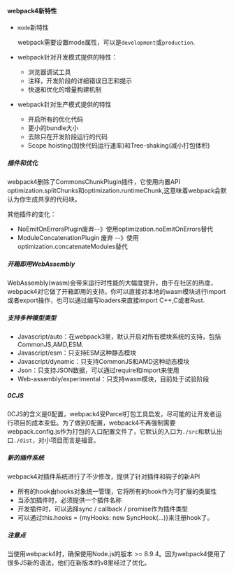 #### webpack4新特性

- `mode`新特性

  webpack需要设置mode属性，可以是`development`或`production`.

- webpack针对开发模式提供的特性：

  - 浏览器调试工具
  - 注释，开发阶段的详细错误日志和提示
  - 快速和优化的增量构建机制

- webpack针对生产模式提供的特性

  - 开启所有的优化代码
  - 更小的bundle大小
  - 去除只在开发阶段运行的代码
  - Scope hoisting(加快代码运行速率)和Tree-shaking(减小打包体积)

##### 插件和优化

webpack4删除了CommonsChunkPlugin插件，它使用内置API optimization.splitChunks和optimization.runtimeChunk,这意味着webpack会默认为你生成共享的代码块。

其他插件的变化：

- NoEmitOnErrorsPlugin废弃--》使用optimization.noEmitOnErrors替代
- ModuleConcatenationPlugin 废弃 --》使用optimization.concatenateModules替代

##### 开箱即用WebAssembly

WebAssembly(wasm)会带来运行时性能的大幅度提升，由于在社区的热度，webpack4对它做了开箱即用的支持。你可以直接对本地的wasm模块进行import或者export操作，也可以通过编写loaders来直接import C++,C或者Rust.

##### 支持多种模型类型

- Javascript/auto：在webpack3里，默认开启对所有模块系统的支持，包括CommonJS,AMD,ESM.
- Javascript/esm：只支持ESM这种静态模块
- Javascript/dynamic：只支持CommonJS和AMD这种动态模块
- Json：只支持JSON数据，可以通过require和import来使用
- Web-assembly/experimental：只支持wasm模块，目前处于试验阶段

##### 0CJS

0CJS的含义是0配置，webpack4受Parcel打包工具启发，尽可能的让开发者运行项目的成本变低。为了做到0配置，webpack4不再强制需要webpack.config.js作为打包的入口配置文件了，它默认的入口为`./src`和默认出口`./dist`，对小项目而言是福音。

##### 新的插件系统

webpack4对插件系统进行了不少修改，提供了针对插件和钩子的新API

- 所有的hook由hooks对象统一管理，它将所有的hook作为可扩展的类属性
- 当添加插件时，必须提供一个插件名称
- 开发插件时，可以选择sync / callback / promise作为插件类型
- 可以通过this.hooks = {myHooks: new SyncHook(...)}来注册hook了。

##### 注意点

当使用webpack4时，确保使用Node.js的版本 >= 8.9.4。因为webpack4使用了很多JS新的语法，他们在新版本的v8里经过了优化。

















